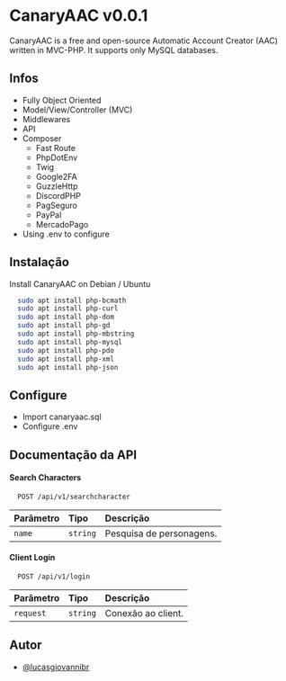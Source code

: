 
# CanaryAAC v0.0.1

CanaryAAC is a free and open-source Automatic Account Creator (AAC) written in MVC-PHP. It supports only MySQL databases.


## Infos

- Fully Object Oriented
- Model/View/Controller (MVC)
- Middlewares
- API
- Composer
    - Fast Route
    - PhpDotEnv
    - Twig
    - Google2FA
    - GuzzleHttp
    - DiscordPHP
    - PagSeguro
    - PayPal
    - MercadoPago
- Using .env to configure

## Instalação

Install CanaryAAC on Debian / Ubuntu

```bash
  sudo apt install php-bcmath
  sudo apt install php-curl
  sudo apt install php-dom
  sudo apt install php-gd
  sudo apt install php-mbstring
  sudo apt install php-mysql
  sudo apt install php-pdo
  sudo apt install php-xml
  sudo apt install php-json
```
    
## Configure

- Import canaryaac.sql
-  Configure .env
## Documentação da API

#### Search Characters

```http
  POST /api/v1/searchcharacter
```

| Parâmetro   | Tipo       | Descrição                           |
| :---------- | :--------- | :---------------------------------- |
| `name` | `string` | Pesquisa de personagens. |

#### Client Login

```http
  POST /api/v1/login
```

| Parâmetro   | Tipo       | Descrição                                   |
| :---------- | :--------- | :------------------------------------------ |
| `request`      | `string` | Conexão ao client. |

## Autor

- [@lucasgiovannibr](https://www.github.com/lucasgiovannibr)

